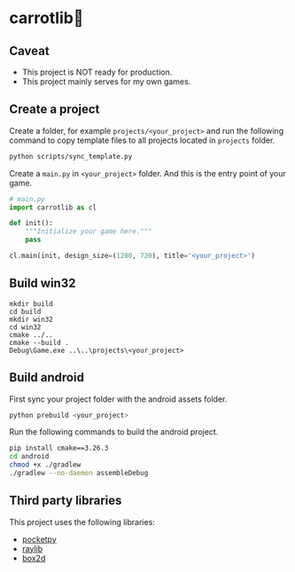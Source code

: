 # carrotlib🥕

## Caveat

+ This project is NOT ready for production.
+ This project mainly serves for my own games.

## Create a project

Create a folder, for example `projects/<your_project>`
and run the following command to copy template files to all projects located in `projects` folder.

```bash
python scripts/sync_template.py
```
Create a `main.py` in `<your_project>` folder. And this is the entry point of your game.

```python
# main.py
import carrotlib as cl

def init():
    """Initialize your game here."""
    pass

cl.main(init, design_size=(1280, 720), title='<your_project>')
```

## Build win32

```
mkdir build
cd build
mkdir win32
cd win32
cmake ../..
cmake --build .
Debug\Game.exe ..\..\projects\<your_project>
```

## Build android

First sync your project folder with the android assets folder.
```bash
python prebuild <your_project>
```

Run the following commands to build the android project.
```bash
pip install cmake==3.26.3
cd android
chmod +x ./gradlew
./gradlew --no-daemon assembleDebug
```

## Third party libraries

This project uses the following libraries:

+ [pocketpy](https://github.com/blueloveTH/pocketpy)
+ [raylib](https://github.com/raysan5/raylib)
+ [box2d](https://github.com/erincatto/box2d)